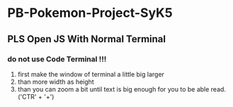 # PB-Pokemon-Project-SyK5

## PLS Open JS With Normal Terminal

### do not use Code Terminal !!!

1. first make the window of terminal a little big larger
2. than more width as height
3. than you can zoom a bit until text is big enough for you to be able read. ('CTR' + '+')